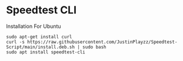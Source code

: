 # Speedtest CLI

Installation For Ubuntu
```
sudo apt-get install curl
curl -s https://raw.githubusercontent.com/JustinPlayzz/Speedtest-Script/main/install.deb.sh | sudo bash
sudo apt install speedtest-cli
```
